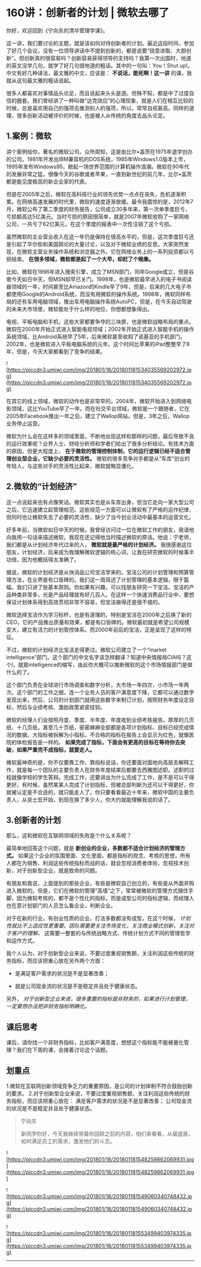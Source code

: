 # 160讲：创新者的计划 | 微软去哪了

你好，欢迎回到《宁向东的清华管理学课》。

这一讲，我们要讨论的主题，就是该如何对待创新者的计划。最近这段时间，参加了好几个会议，没有一位领导讲话中不提到创新的，都是说要“锐意进取、大胆创新”。但创新真的很容易吗？创新容易获得领导的支持吗？我第一次出国时，地道的英文没学几句，就学了好几句很地道的粗话。其中的一句叫：You！Shut up!。中文有好几种译法，最文雅的中文，应该是： **不说话，能死啊！这一讲** 的课，我就从这句最文雅的粗话说起。

很多人都喜欢对事情品头论足，而且说起来头头是道。但殊不知，都是中了过度自信的圈套。我们曾经讲了一种叫做“达克效应”的心理现象，就是人们在相互比较的时候，总是喜欢用自己的强项去推测别人的强项，所以，常常自视甚高。同样的道理，很多创新活动被评价的时候，也是被人从传统的角度去品头论足。

## 1.案例：微软

讲个案例给你，著名的微软公司。众所周知，这是由比尔•盖茨在1975年退学创办的公司，1981年开发出IBM兼容机的DOS系统，1985年Windows1.0版本上市，1995年发布Windows95，掀起一场世界范围的计算机操作浪潮。微软在90年代的发展非常之猛，很像今天的谷歌或者苹果，一直到新世纪的前几年，比尔•盖茨都是能见度极高的新企业家的代表。

但是在2005年之后，微软在高科技行业的领先优势一点点在丧失，危机逐渐积累。在网络高速发展的时代里，微软的速度逐渐放缓。最令我震惊的是，2012年7月，微软公布了第二季度的财务报告，公司成立30多年来，第一次单季度巨亏，亏损额高达5亿美元。当时亏损的原因很简单，就是2007年微软收购了一家网络公司，一共亏了62亿美元，在这个季度的报表中一次性注销了这个亏损。

虽然微软的主业营业收入在这一年仍是保持在很高水平的，但是，这次季度巨亏还是引起了华尔街和美国舆论的大量讨论，以及对于微软业绩的反思。大家突然发现，在微软主营业务操作系统和浏览器之外，它在网络业务上的一系列投资都以亏损结束。 **在很多领域，微软都是起了一个大早，却赶了个晚集。**

比如，微软在1998年进入搜索引擎，成立了MSN部门，同年Google成立，但是谷歌今天如日中天，但MSN却早已关门。1998年，也是微软最早进入的电子书阅读器领域的一年，时间甚至比Amazon的Kindle早了9年，但是，后来的几大电子书都使用Google的Android系统，而没有用微软的操作系统。1998年，微软同样布局的还有车用电脑领域，推出车用电脑操作系统AutoPC，但是，在今天自动驾驶的未来大市场里，微软能处于什么样的地位，你想都想象得出。

电视、平板电脑和手机，这些大家都要争夺的三块屏，也是微软战略布局的重点。微软在2000年开始正式进入智能电视领域；2002年开始正式进入智能手机的操作系统领域，比Android系统早了5年，后来微软甚至收购了诺基亚的手机部门。2002年，也是微软进入平板电脑系统的元年。这个时间比苹果的iPad整整早了8年，但是，今天大家都看到了竞争的结果。

![https://piccdn3.umiwi.com/img/201801/18/201801181534035569202972.jpg](https://piccdn3.umiwi.com/img/201801/18/201801181534035569202972.jpg)

在其它的线上领域，微软的动作也是非常早的。2004年，微软开始进入到网络电影领域，这比YouTube早了一年。而在社交平台领域，微软是一个跟随者，它在2005年Facebook推出一年之后，建立了Wallop网站。但是，3年之后，Wallop业务停止运营。

微软为什么会在这样多的领域里面，不断地出现这样和那样的问题，最后导致不良的运行效果呢？业界人士、财经分析师和学者们给出了很多分析结论。有技术方面的原因，但更大程度上， **在于微软的管理控制体制，它的运行逻辑已经不适合管理创业型企业，它缺少必要的灵活性。** 微软的很多竞争对手都是从“车库”创业的年轻人，与这些对手的灵活性比起来，微软就略显僵化。

## 2.微软的“计划经济”

这一点说起来也有点像笑话。微软其实也是从车库出身，但当它走向一家大型公司之后，它迅速建立起管理规范。这些规范一方面可以让微软有了严格的运作纪律，但同时也让微软失去了必要的灵活性，缺少了当今创业活动中最基本的运营文化。

好多年前，当微软如日中天的时候，我曾经访问过一位在微软工作的朋友，我请他向我用一句话来描述微软。我现在还记得他当时描述微软的原话。他说：宁老师，我们都是从计划经济年代过来的人， **微软就是最严格的计划经济。** 我很感谢这位朋友，计划经济，后来成为我理解微软逻辑的核心词，让我在研究微软的时候事半功倍，因为他概括得太准确了。

据说，微软的计划经济是从快消品公司宝洁学来的。宝洁公司的计划管理和预算管理方法，在业界是有口皆碑的。我们这一周简述了计划管理的基本逻辑，限于篇幅，我们只讲了些基本原则。你如果有兴趣，可以找朋友研究一下宝洁。宝洁的产品种类非常多，光是产品经理就有好几百人。在这样一个快速消费品行业中，要想保证计划体系得到高效贯彻非常不容易，但宝洁做得还是很不错的。

微软选择宝洁作为学习标杆，也是有道理的，特别是宝洁在2000年之后换了新的CEO，它的产品推出质量和效果，都是有口皆碑的。微软最初就是希望公司规模变大，建立有活力的计划管控体系。而2000年前后的宝洁，正是呈现了这样的特征。

不过，微软的计划经济比宝洁走得更过。微软公司建立了一个“market intelligence”部门。这个部门的中文名字该怎样翻译？知道中央情报局CIA吗？这个I，就是intelligence的缩写，由此你大概可以推断微软的这个市场情报部门是做什么的了。

这个部门负责在全球进行市场调查和数字分析，大市场一年四次，小市场一年两次。这个部门的工作之细，连一个业务人员的客户满意度下降，它都可以通过数字发现出来，然后，公司的计划部门就用这些数字来制订计划，按照财务年度设定目标，然后与业绩考核、激励政策紧密挂钩。

微软的经理人们会按照月度、季度、半年度、年度收到业绩考核报告。厚厚的几页纸、十几页纸，甚至几十页纸，密密麻麻全部都是各项计划指标、目标已经完成情况的数据。大指标被拆解为小指标，不合格的指标在报告上会显示为红色，就像医院的体检报告是一样的。 **如果完成了指标，下面会有更高的目标在等待你去突破，如果严重完不成指标，就要走人。**

微软最神奇的是，你不仅要靠工作、靠指标说话，你还要面对面地向高层去解释工作，就是每一个团队的主要负责人在财务年度结束后都要去西雅图述职。述职的过程就像学校的学生答辩。完成工作，还要讲出为什么完成了工作，是不是可以干得更好。有时候，虽然某某人完成了计划指标，但被总部判断为还可以干得更好，你就被认定是不合适的，就只能走人了。你只要看看最近十年来，微软中国的主要负责人，从吴士宏开始，到现在换了多少人，你大约就能理解我说的话了。

## 3.创新者的计划

那么，这和微软在互联网领域的失败是个什么关系呢？

最简单地回答这个问题，就是 **新创业的企业，多数都不适合计划经济的管理方式。** 如果这个企业的氛围里面、文化里面，都是指标的观念、考核的思想，所有人都在为销售、利润这些传统指标而战的话，就会忽视消费者体验，忽视技术创新，对于创新型企业，就是致命的问题。

有朋友和我说，上面提到的那些企业，有些是微软自己创立的，有些是从外面并购进入微软的。但是，它们在微软的管理“高墙”之下，常常被微软的管理方式捆住手脚，因为微软考核的，都不是个性化的指标，而是成型公司的指标逻辑，而经理人也在意计划部门的人员怎么看企业，判断企业。

对于在新的行业，有创业性质的企业，打法多数都没有成型，在这个时候， *计划性就比不上适应性更重要。团队需要更关注市场变化，关注商业模式创新，关注对于客户的理解。* 这需要一整套的与传统战略方式、传统计划方式不同的管理哲学和运作方式。

我个人认为，对于创新型企业来说，不要过度重视销售额，关注利润这些传统的财务指标，而应该把重心放在另外两个方面：

* 是满足客户需求的状况是不是显著改善；

* 就是公司现金流的状况是不是稳定并且处于健康状态。

另外， *对于创新型企业来说，很多重要的指标是非财务的，如果进行计划管理，一定要想办法把非财务指标明确化。*

## 课后思考

课后，请你找一个非财务指标，比如客户满意度，想想这个指标能不能被量化管理？我们在下周的课，会接着讨论这个话题。

## 划重点

1.微软在互联网创新领域竞争乏力的重要原因，是公司的计划体制不符合鼓励创新的要求。
2.对于创新型企业来说，不要过度重视销售额，关注利润这些传统的财务指标，而应该把重心放在：
满足客户需求的状况是不是显著改善；
公司现金流的状况是不是稳定并且处于健康状态。

> 宁向东
> 
> 新同学你好，今天我继续带着你回顾之前的内容，咱们来看看，从最底层，如何满足员工的需求，激发他们的斗志。

![https://piccdn3.umiwi.com/img/201801/18/201801181548259862069931.jpg](https://piccdn3.umiwi.com/img/201801/18/201801181548259862069931.jpg)

![https://piccdn3.umiwi.com/img/201801/18/201801181549060340748432.jpg](https://piccdn3.umiwi.com/img/201801/18/201801181549060340748432.jpg)

![https://piccdn3.umiwi.com/img/201801/18/201801181553499403974335.jpg](https://piccdn3.umiwi.com/img/201801/18/201801181553499403974335.jpg)

---
